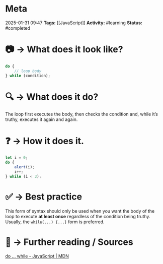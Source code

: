 # Meta
2025-01-31 09:47
**Tags:** [[JavaScript]]
**Activity:** #learning 
**Status:** #completed

# 📷 → What does it look like?
```JavaScript title:example.js
do {
	// loop body
} while (condition);
```

# 🔍 → What does it do?
The loop first executes the body, then checks the condition and, while it’s truthy, executes it again and again.

# ❓ → How it does it.
```JavaScript title:example.js
let i = 0;
do {
	alert(i);
	i++;
} while (i < 3);
```

# ✅ → Best practice
This form of syntax should only be used when you want the body of the loop to execute **at least once** regardless of the condition being truthy. Usually, the `while(...) {...}` form is preferred.

# 📑 → Further reading / Sources
[do … while - JavaScript | MDN](https://developer.mozilla.org/en-US/docs/Web/JavaScript/Reference/Statements/do...while)